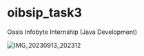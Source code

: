 # oibsip_task3
Oasis Infobyte Internship (Java Development)

![IMG_20230913_202312](https://github.com/SoumyadipPal26/oibsip_task3/assets/128726200/04a37b38-3ef1-47dc-89db-1ddd25c3f2ca)
